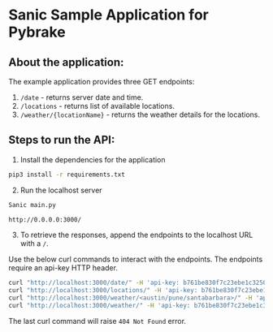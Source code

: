 # Sanic Sample Application for Pybrake

## About the application:

The example application provides three GET endpoints:

1. `/date` - returns server date and time. 
2. `/locations` - returns list of available locations. 
3. `/weather/{locationName}` - returns the weather details for the locations.

## Steps to run the API:

1. Install the dependencies for the application

```bash
pip3 install -r requirements.txt
```

2.  Run the localhost server

```bash
Sanic main.py
```
```bash
http://0.0.0.0:3000/
```

3. To retrieve the responses, append the endpoints to the localhost URL with a `/`.

Use the below curl commands to interact with the endpoints. The endpoints require an api-key HTTP header.

```bash
curl "http://localhost:3000/date/" -H 'api-key: b761be830f7c23ebe1c3250d42c43673' 
curl "http://localhost:3000/locations/" -H 'api-key: b761be830f7c23ebe1c3250d42c43673' 
curl "http://localhost:3000/weather/<austin/pune/santabarbara>/" -H 'api-key: b761be830f7c23ebe1c3250d42c43673' 
curl "http://localhost:3000/weather/" -H 'api-key: b761be830f7c23ebe1c3250d42c43673'
```
  
The last curl command will raise `404 Not Found` error.